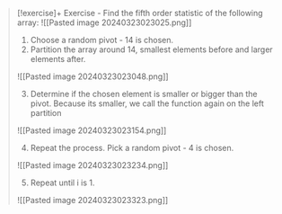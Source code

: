 
> [!exercise]+ Exercise - Find the fifth order statistic of the following array:
> ![[Pasted image 20240323023025.png]]
> 1. Choose a random pivot - 14 is chosen.
> 2. Partition the array around 14, smallest elements before and larger elements after.
> 
> ![[Pasted image 20240323023048.png]]
> 
> 3. Determine if the chosen element is smaller or bigger than the pivot. Because its smaller, we call the function again on the left partition
> 
> ![[Pasted image 20240323023154.png]]
> 
> 4. Repeat the process. Pick a random pivot - 4 is chosen.
> 
> ![[Pasted image 20240323023234.png]]
> 
> 5. Repeat until i is 1.
> 
> ![[Pasted image 20240323023323.png]]


